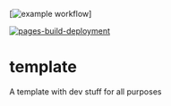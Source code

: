 [![example workflow](https://github.com/la-fourier/template/actions/workflows/publish.yml/badge.svg)]

[![pages-build-deployment](https://github.com/la-fourier/template/actions/workflows/pages/pages-build-deployment/badge.svg)](https://github.com/la-fourier/template/actions/workflows/pages/pages-build-deployment)

# template
A template with dev stuff for all purposes
